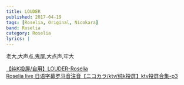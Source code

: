 ```yaml
---
title: LOUDER
published: 2017-04-19
tags: [Roselia, Original, Nicokara]
band: Roselia
category: Roselia
lyrics: |
---
```

老大,大声点,鬼屋,大点声,牢大

<summary>
    <a href="https://www.bilibili.com/video/BV1ePDvYREFX/">
        【纯K投屏/自用】LOUDER-Roselia
    </a>
</summary>
<summary>
    <a href="https://www.bilibili.com/video/BV1XZ421B7Dj/?p=3">
        Roselia live 日语字幕罗马音注音【ニコカラ/ktv/纯k投屏】ktv投屏合集-p3
    </a>
</summary>

